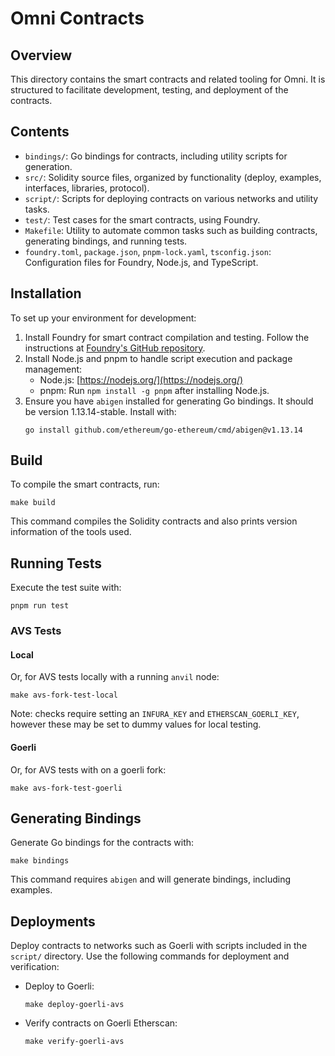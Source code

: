 # Omni Contracts

## Overview

This directory contains the smart contracts and related tooling for Omni. It is structured to facilitate development, testing, and deployment of the contracts.

## Contents

- `bindings/`: Go bindings for contracts, including utility scripts for generation.
- `src/`: Solidity source files, organized by functionality (deploy, examples, interfaces, libraries, protocol).
- `script/`: Scripts for deploying contracts on various networks and utility tasks.
- `test/`: Test cases for the smart contracts, using Foundry.
- `Makefile`: Utility to automate common tasks such as building contracts, generating bindings, and running tests.
- `foundry.toml`, `package.json`, `pnpm-lock.yaml`, `tsconfig.json`: Configuration files for Foundry, Node.js, and TypeScript.

## Installation

To set up your environment for development:

1. Install Foundry for smart contract compilation and testing. Follow the instructions at [Foundry's GitHub repository](https://github.com/foundry-rs/foundry).
2. Install Node.js and pnpm to handle script execution and package management:
   - Node.js: [https://nodejs.org/](https://nodejs.org/)
   - pnpm: Run `npm install -g pnpm` after installing Node.js.
3. Ensure you have `abigen` installed for generating Go bindings. It should be version 1.13.14-stable. Install with:
   ```
   go install github.com/ethereum/go-ethereum/cmd/abigen@v1.13.14
   ```

## Build

To compile the smart contracts, run:

```
make build
```

This command compiles the Solidity contracts and also prints version information of the tools used.

## Running Tests

Execute the test suite with:

```
pnpm run test
```

### AVS Tests

#### Local

Or, for AVS tests locally with a running `anvil` node:

```
make avs-fork-test-local
```

Note: checks require setting an `INFURA_KEY` and `ETHERSCAN_GOERLI_KEY`, however these may be set to dummy values for local testing.

#### Goerli

Or, for AVS tests with on a goerli fork:

```
make avs-fork-test-goerli
```

## Generating Bindings

Generate Go bindings for the contracts with:

```
make bindings
```

This command requires `abigen` and will generate bindings, including examples.

## Deployments

Deploy contracts to networks such as Goerli with scripts included in the `script/` directory. Use the following commands for deployment and verification:

- Deploy to Goerli:
  ```
  make deploy-goerli-avs
  ```
- Verify contracts on Goerli Etherscan:
  ```
  make verify-goerli-avs
  ```
